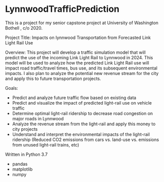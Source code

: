 # LynnwoodTrafficPrediction
This is a project for my senior capstone project at University of Washington Bothell , c/o 2020. 

Project Title: 
Impacts on lynnwood Transportation from Forecasted Link Light Rail Use

Overview:
This project will develop a traffic simulation model that will predict the use of the incoming Link Light Rail to Lynnwood in 2024. This model will be used to analyze how the predicted Link Light Rail use will impact road traffic/travel times, bus use, and its subsequent environmental impacts. I also plan to analyze the potential new revenue stream for the city and apply this to future transportation projects.

Goals:
- Predict and analyze future traffic flow based on existing data
- Predict and visualize the impact of predicted light-rail use on vehicle traffic
- Determine optimal light-rail ridership to decrease road congestion on major roads in Lynnwood
- Analyze the revenue stream from the light-rail and apply this money to city projects 
- Understand and interpret the environmental impacts of the light-rail ridership (Reduced CO2 emissions from cars vs. land-use vs. emissions from unused light-rail trains, etc)

Written in Python 3.7
- pandas
- matplotlib
- numpy
